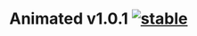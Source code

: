 
# Animated v1.0.1 [![stable](http://badges.github.io/stability-badges/dist/stable.svg)](http://github.com/badges/stability-badges)

